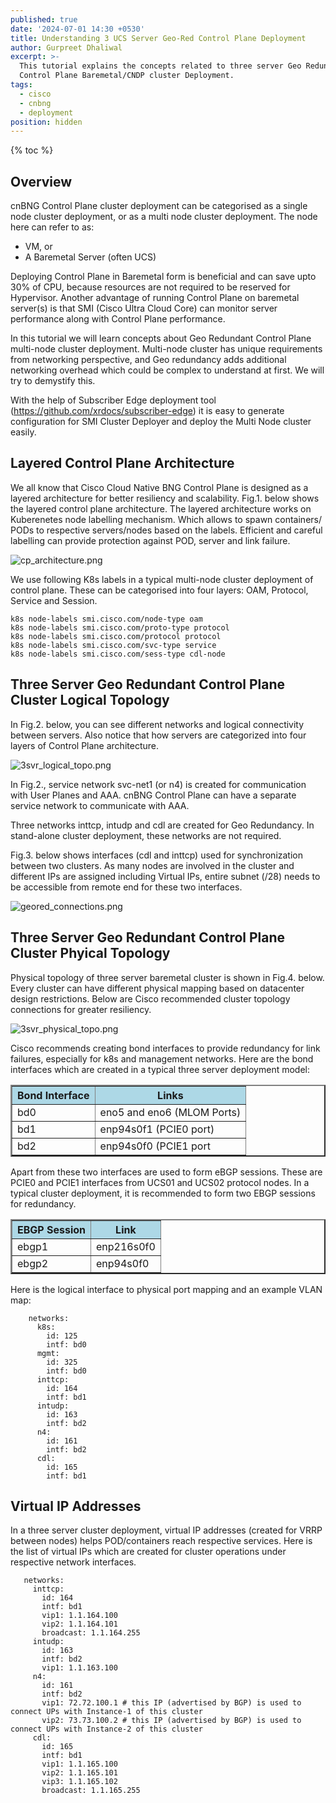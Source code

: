 ```yaml
---
published: true
date: '2024-07-01 14:30 +0530'
title: Understanding 3 UCS Server Geo-Red Control Plane Deployment
author: Gurpreet Dhaliwal
excerpt: >-
  This tutorial explains the concepts related to three server Geo Redundant
  Control Plane Baremetal/CNDP cluster Deployment. 
tags:
  - cisco
  - cnbng
  - deployment
position: hidden
---
```

{% toc %}

## Overview

cnBNG Control Plane cluster deployment can be categorised as a single node cluster deployment, or as a multi node cluster deployment. The node here can refer to as:
- VM, or
- A Baremetal Server (often UCS)

Deploying Control Plane in Baremetal form is beneficial and can save upto 30% of CPU, because resources are not required to be reserved for Hypervisor. Another advantage of running Control Plane on baremetal server(s) is that SMI (Cisco Ultra Cloud Core) can monitor server performance along with Control Plane performance. 

In this tutorial we will learn concepts about Geo Redundant Control Plane multi-node cluster deployment. Multi-node cluster has unique requirements from networking perspective, and Geo redundancy adds additional networking overhead which could be complex to understand at first. We will try to demystify this.

With the help of Subscriber Edge deployment tool (https://github.com/xrdocs/subscriber-edge) it is easy to generate configuration for SMI Cluster Deployer and deploy the Multi Node cluster easily.

## Layered Control Plane Architecture

We all know that Cisco Cloud Native BNG Control Plane is designed as a layered architecture for better resiliency and scalability. Fig.1. below shows the layered control plane architecture. The layered architecture works on Kuberenetes node labelling mechanism. Which allows to spawn containers/ PODs to respective servers/nodes based on the labels. Efficient and careful labelling can provide protection against POD, server and link failure.

![cp_architecture.png]({{site.baseurl}}/images/cp_architecture.png)


We use following K8s labels in a typical multi-node cluster deployment of control plane. These can be categorised into four layers: OAM, Protocol, Service and Session. 

```
k8s node-labels smi.cisco.com/node-type oam
k8s node-labels smi.cisco.com/proto-type protocol
k8s node-labels smi.cisco.com/protocol protocol
k8s node-labels smi.cisco.com/svc-type service
k8s node-labels smi.cisco.com/sess-type cdl-node
```

## Three Server Geo Redundant Control Plane Cluster Logical Topology

In Fig.2. below, you can see different networks and logical connectivity between servers. Also notice that how servers are categorized into four layers of Control Plane architecture.

![3svr_logical_topo.png]({{site.baseurl}}/images/3svr_logical_topo.png)

In Fig.2., service network svc-net1 (or n4) is created for communication with User Planes and AAA. cnBNG Control Plane can have a separate service network to communicate with AAA. 

Three networks inttcp, intudp and cdl are created for Geo Redundancy. In stand-alone cluster deployment, these networks are not required. 

Fig.3. below shows interfaces (cdl and inttcp) used for synchronization between two clusters. As many nodes are involved in the cluster and different IPs are assigned including Virtual IPs, entire subnet (/28) needs to be accessible from remote end for these two interfaces. 

![geored_connections.png]({{site.baseurl}}/images/geored_connections.png)

## Three Server Geo Redundant Control Plane Cluster Phyical Topology

Physical topology of three server baremetal cluster is shown in Fig.4. below. Every cluster can have different physical mapping based on datacenter design restrictions. Below are Cisco recommended cluster topology connections for greater resiliency.

![3svr_physical_topo.png]({{site.baseurl}}/images/3svr_physical_topo.png)

Cisco recommends creating bond interfaces to provide redundancy for link failures, especially for k8s and management networks. Here are the bond interfaces which are created in a typical three server deployment model:

<table style="width:100%" border = "2">
  <tr bgcolor="lightblue">
    <th>Bond Interface</th>
    <th>Links</th>
  </tr>
  <tr>
    <td>bd0</td>
    <td>eno5 and eno6 (MLOM Ports)</td>
  </tr>
  <tr>
    <td>bd1</td>
    <td>enp94s0f1 (PCIE0 port)</td>
  </tr>
  <tr>
    <td>bd2</td>
    <td>enp94s0f0 (PCIE1 port</td>
  </tr>
</table>

Apart from these two interfaces are used to form eBGP sessions. These are PCIE0 and PCIE1 interfaces from UCS01 and UCS02 protocol nodes. In a typical cluster deployment, it is recommended to form two EBGP sessions for redundancy. 

<table style="width:100%" border = "2">
  <tr bgcolor="lightblue">
    <th>EBGP Session</th>
    <th>Link</th>
  </tr>
  <tr>
    <td>ebgp1</td>
    <td>enp216s0f0</td>
  </tr>
  <tr>
    <td>ebgp2</td>
    <td>enp94s0f0</td>
  </tr>
</table>

Here is the logical interface to physical port mapping and an example VLAN map:

```
    networks:
      k8s:
        id: 125
        intf: bd0
      mgmt:
        id: 325
        intf: bd0
      inttcp:
        id: 164
        intf: bd1
      intudp:
        id: 163
        intf: bd2
      n4:
        id: 161
        intf: bd2
      cdl:
        id: 165 
        intf: bd1
```

## Virtual IP Addresses

In a three server cluster deployment, virtual IP addresses (created for VRRP between nodes) helps POD/containers reach respective services. Here is the list of virtual IPs which are created for cluster operations under respective network interfaces.

 ```
    networks:
      inttcp:
        id: 164
        intf: bd1
        vip1: 1.1.164.100
        vip2: 1.1.164.101
        broadcast: 1.1.164.255
      intudp:
        id: 163
        intf: bd2
        vip1: 1.1.163.100
      n4:
        id: 161
        intf: bd2
        vip1: 72.72.100.1 # this IP (advertised by BGP) is used to connect UPs with Instance-1 of this cluster
        vip2: 73.73.100.2 # this IP (advertised by BGP) is used to connect UPs with Instance-2 of this cluster
      cdl:
        id: 165 
        intf: bd1
        vip1: 1.1.165.100
        vip2: 1.1.165.101
        vip3: 1.1.165.102
        broadcast: 1.1.165.255
```
